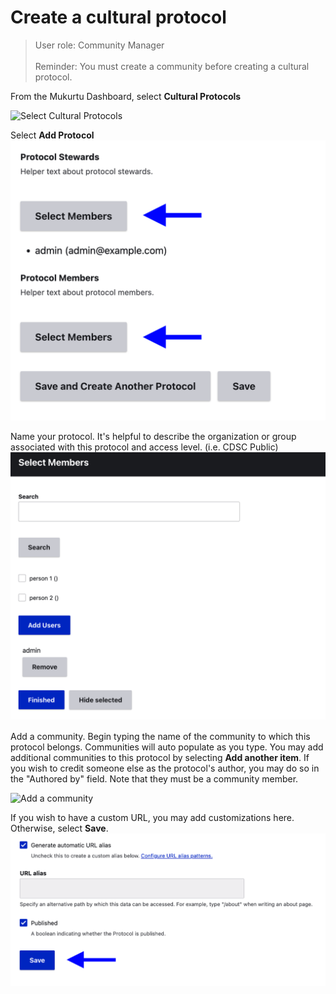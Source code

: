# Create a cultural protocol

>User role: Community Manager<br>  
Reminder: You must create a community before creating a cultural protocol.</p>

From the Mukurtu Dashboard, select **Cultural Protocols**


![Select Cultural Protocols](../_embeds/createrotocol1.png)

Select **Add Protocol**
![Select Add Protocol](../_embeds/createprotocol2.png)


Name your protocol. It's helpful to describe the organization or group associated with this protocol and access level. (i.e. CDSC Public)
![Name your protocol](../_embeds/createprotocol3.png)

Add a community. Begin typing the name of the community to which this protocol belongs. Communities will auto populate as you type. You may add additional communities to this protocol by selecting **Add another item**. If you wish to credit someone else as the protocol's author, you may do so in the "Authored by" field. Note that they must be a community member.

![Add a community](../_embedscreateprotocol4.png)

If you wish to have a custom URL, you may add customizations here. Otherwise, select **Save**. 
![Save](../_embeds/createprotocol5.png)